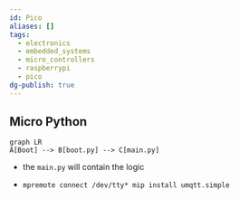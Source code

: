 ```yaml
---
id: Pico
aliases: []
tags:
  - electronics
  - embedded_systems
  - micro_controllers
  - raspberrypi
  - pico
dg-publish: true
---
```

## Micro Python

```mermaid
graph LR
A[Boot] --> B[boot.py] --> C[main.py]

```

- the `main.py` will contain the logic

- `mpremote connect /dev/tty* mip install umqtt.simple`
